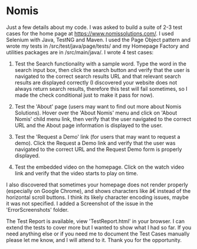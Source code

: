 # Nomis

Just a few details about my code. I was asked to build a suite of 2-3 test cases for the home page at https://www.nomissolutions.com/. I used Selenium with Java, TestNG and Maven. I used the Page Object pattern and wrote my tests in /src/test/java/page/tests/ and my Homepage Factory and utilities packages are in /src/main/java/. I wrote 4 test cases:

1. Test the Search functionality with a sample word. Type the word in the search input box, then click the search button and verify that the user is navigated to the correct search results URL and that relevant search results are displayed correctly (I discovered your website does not always return search results, therefore this test will fail sometimes, so I made the check conditional just to make it pass for now). 

2. Test the 'About' page (users may want to find out more about Nomis Solutions). Hover over the 'About Nomis' menu and click on 'About Nomis' child menu link, then verify that the user navigated to the correct URL and the About page information is displayed to the user.

3. Test the 'Request a Demo' link (for users that may want to request a demo). Click the Request a Demo link and verify that the user was navigated to the correct URL and the Request Demo form is properly displayed.

4. Test the embedded video on the homepage. Click on the watch video link and verify that the video starts to play on time.

 I also discovered that sometimes your homepage does not render properly (especially on Google Chrome), and shows characters like â€ instead of the horizontal scroll buttons. I think its likely character encoding issues, maybe it was not specified. I added a Screenshot of the issue in the 'ErrorScreenshots' folder.   

  The Test Report is available, view 'TestReport.html' in your browser. I can extend the tests to cover more but I wanted to show what I had so far. If you need anything else or if you need me to document the Test Cases manually please let me know, and I will attend to it. Thank you for the opportunity.
